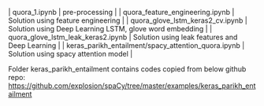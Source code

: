 | quora_1.ipynb | pre-processing |
| quora_feature_engineering.ipynb | 	Solution using feature engineering |
| quora_glove_lstm_keras2_cv.ipynb | 	Solution using Deep Learning LSTM, glove word embedding |
| quora_glove_lstm_leak_keras2.ipynb | 	Solution using leak features and Deep Learning |
| keras_parikh_entailment/spacy_attention_quora.ipynb | Solution using spacy attention model |

Folder keras_parikh_entailment contains codes copied from below github repo:
https://github.com/explosion/spaCy/tree/master/examples/keras_parikh_entailment

